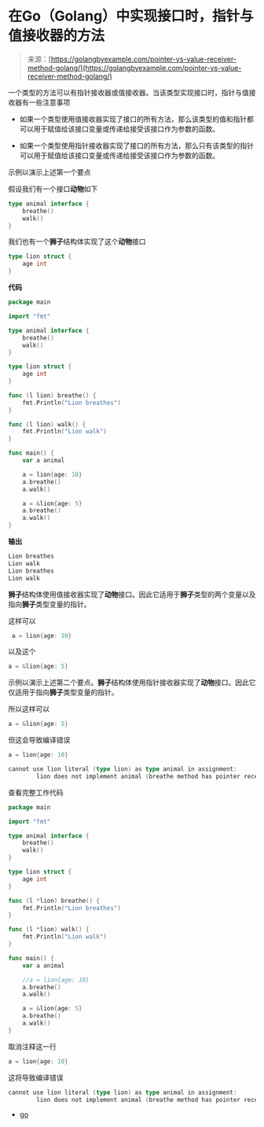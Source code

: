 <!--yml

类别：未分类

日期：2024-10-13 06:22:21

-->

# 在Go（Golang）中实现接口时，指针与值接收器的方法

> 来源：[https://golangbyexample.com/pointer-vs-value-receiver-method-golang/](https://golangbyexample.com/pointer-vs-value-receiver-method-golang/)

一个类型的方法可以有指针接收器或值接收器。当该类型实现接口时，指针与值接收器有一些注意事项

+   如果一个类型使用值接收器实现了接口的所有方法，那么该类型的值和指针都可以用于赋值给该接口变量或传递给接受该接口作为参数的函数。

+   如果一个类型使用指针接收器实现了接口的所有方法，那么只有该类型的指针可以用于赋值给该接口变量或传递给接受该接口作为参数的函数。

示例以演示上述第一个要点

假设我们有一个接口**动物**如下

```go
type animal interface {
    breathe()
    walk()
}
```

我们也有一个**狮子**结构体实现了这个**动物**接口

```go
type lion struct {
    age int
}
```

**代码**

```go
package main

import "fmt"

type animal interface {
    breathe()
    walk()
}

type lion struct {
    age int
}

func (l lion) breathe() {
    fmt.Println("Lion breathes")
}

func (l lion) walk() {
    fmt.Println("Lion walk")
}

func main() {
    var a animal

    a = lion{age: 10}
    a.breathe()
    a.walk()

    a = &lion{age: 5}
    a.breathe()
    a.walk()
}
```

**输出**

```go
Lion breathes
Lion walk
Lion breathes
Lion walk
```

**狮子**结构体使用值接收器实现了**动物**接口。因此它适用于**狮子**类型的两个变量以及指向**狮子**类型变量的指针。

这样可以

```go
 a = lion{age: 10}
```

以及这个

```go
a = &lion{age: 5}
```

示例以演示上述第二个要点。**狮子**结构体使用指针接收器实现了**动物**接口。因此它仅适用于指向**狮子**类型变量的指针。

所以这样可以

```go
a = &lion{age: 5}
```

但这会导致编译错误

```go
a = lion{age: 10}
```

```go
cannot use lion literal (type lion) as type animal in assignment:
        lion does not implement animal (breathe method has pointer receiver)
```

查看完整工作代码

```go
package main

import "fmt"

type animal interface {
	breathe()
	walk()
}

type lion struct {
	age int
}

func (l *lion) breathe() {
	fmt.Println("Lion breathes")
}

func (l *lion) walk() {
	fmt.Println("Lion walk")
}

func main() {
	var a animal

	//a = lion{age: 10}
	a.breathe()
	a.walk()

	a = &lion{age: 5}
	a.breathe()
	a.walk()
}
```

取消注释这一行

```go
a = lion{age: 10}
```

这将导致编译错误

```go
cannot use lion literal (type lion) as type animal in assignment:
        lion does not implement animal (breathe method has pointer receiver)
```

+   [go](https://golangbyexample.com/tag/go/)
